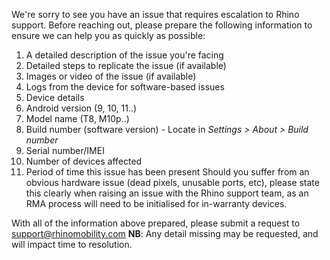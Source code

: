 We're sorry to see you have an issue that requires escalation to Rhino support. Before reaching out, please prepare the following information to ensure we can help you as quickly as possible:

1. A detailed description of the issue you're facing
2. Detailed steps to replicate the issue (if available)
3. Images or video of the issue (if available)
4. Logs from the device for software-based issues
5. Device details
  1. Android version (9, 10, 11..)
  2. Model name (T8, M10p..)
  3. Build number (software version) - Locate in _Settings > About > Build number_
  4. Serial number/IMEI
6. Number of devices affected
7. Period of time this issue has been present
Should you suffer from an obvious hardware issue (dead pixels, unusable ports, etc), please state this clearly when raising an issue with the Rhino support team, as an RMA process will need to be initialised for in-warranty devices.

With all of the information above prepared, please submit a request to [support@rhinomobility.com](mailto:support@rhinomobility.com)
**NB**: Any detail missing may be requested, and will impact time to resolution.
